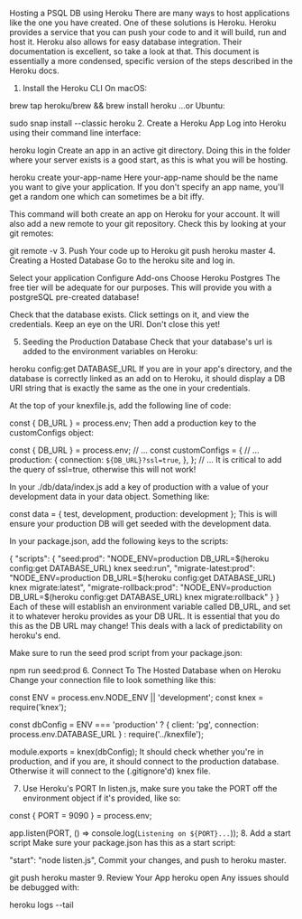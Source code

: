 Hosting a PSQL DB using Heroku
There are many ways to host applications like the one you have created. One of these solutions is Heroku. Heroku provides a service that you can push your code to and it will build, run and host it. Heroku also allows for easy database integration. Their documentation is excellent, so take a look at that. This document is essentially a more condensed, specific version of the steps described in the Heroku docs.

1. Install the Heroku CLI
On macOS:

brew tap heroku/brew && brew install heroku
...or Ubuntu:

sudo snap install --classic heroku
2. Create a Heroku App
Log into Heroku using their command line interface:

heroku login
Create an app in an active git directory. Doing this in the folder where your server exists is a good start, as this is what you will be hosting.

heroku create your-app-name
Here your-app-name should be the name you want to give your application. If you don't specify an app name, you'll get a random one which can sometimes be a bit iffy.

This command will both create an app on Heroku for your account. It will also add a new remote to your git repository. Check this by looking at your git remotes:

git remote -v
3. Push Your code up to Heroku
git push heroku master
4. Creating a Hosted Database
Go to the heroku site and log in.

Select your application
Configure Add-ons
Choose Heroku Postgres
The free tier will be adequate for our purposes. This will provide you with a postgreSQL pre-created database!

Check that the database exists. Click settings on it, and view the credentials. Keep an eye on the URI. Don't close this yet!

5. Seeding the Production Database
Check that your database's url is added to the environment variables on Heroku:

heroku config:get DATABASE_URL
If you are in your app's directory, and the database is correctly linked as an add on to Heroku, it should display a DB URI string that is exactly the same as the one in your credentials.

At the top of your knexfile.js, add the following line of code:

const { DB_URL } = process.env;
Then add a production key to the customConfigs object:

const { DB_URL } = process.env;
// ...
const customConfigs = {
  // ...
  production: {
    connection: `${DB_URL}?ssl=true`,
  },
};
// ...
It is critical to add the query of ssl=true, otherwise this will not work!

In your ./db/data/index.js add a key of production with a value of your development data in your data object. Something like:

const data = { test, development, production: development };
This is will ensure your production DB will get seeded with the development data.

In your package.json, add the following keys to the scripts:

{
  "scripts": {
    "seed:prod": "NODE_ENV=production DB_URL=$(heroku config:get DATABASE_URL) knex seed:run",
    "migrate-latest:prod": "NODE_ENV=production DB_URL=$(heroku config:get DATABASE_URL) knex migrate:latest",
    "migrate-rollback:prod": "NODE_ENV=production DB_URL=$(heroku config:get DATABASE_URL) knex migrate:rollback"
  }
}
Each of these will establish an environment variable called DB_URL, and set it to whatever heroku provides as your DB URL. It is essential that you do this as the DB URL may change! This deals with a lack of predictability on heroku's end.

Make sure to run the seed prod script from your package.json:

npm run seed:prod
6. Connect To The Hosted Database when on Heroku
Change your connection file to look something like this:

const ENV = process.env.NODE_ENV || 'development';
const knex = require('knex');

const dbConfig =
  ENV === 'production'
    ? { client: 'pg', connection: process.env.DATABASE_URL }
    : require('../knexfile');

module.exports = knex(dbConfig);
It should check whether you're in production, and if you are, it should connect to the production database. Otherwise it will connect to the (.gitignore'd) knex file.

7. Use Heroku's PORT
In listen.js, make sure you take the PORT off the environment object if it's provided, like so:

const { PORT = 9090 } = process.env;

app.listen(PORT, () => console.log(`Listening on ${PORT}...`));
8. Add a start script
Make sure your package.json has this as a start script:

"start": "node listen.js",
Commit your changes, and push to heroku master.

git push heroku master
9. Review Your App
heroku open
Any issues should be debugged with:

heroku logs --tail